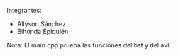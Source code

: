 Integrantes:
- Allyson Sánchez
- Bihonda Epiquién

Nota:
El main.cpp prueba las funciones del bst y del avl.
